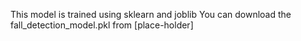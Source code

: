This model is trained using sklearn and joblib
You can download the fall_detection_model.pkl from [place-holder]
